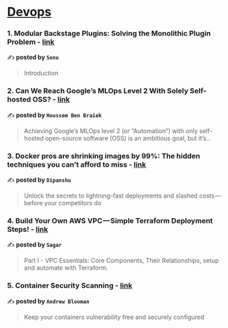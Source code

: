 
<h1><a href=https://medium.com/tag/devops/recommended target="_blank" rel="noopener noreferrer">Devops</a></h1>
<h3>1. Modular Backstage Plugins: Solving the Monolithic Plugin Problem - <a href="https://medium.com/@sonu.sonu75/modular-backstage-plugins-solving-the-monolithic-plugin-problem-b1e52211cbc3" target="_blank" rel="noopener noreferrer">link</a></h3>

✍️ **posted by `Sonu`**

<blockquote>Introduction</blockquote>

<h3>2. Can We Reach Google’s MLOps Level 2 With Solely Self-hosted OSS? - <a href="https://medium.com/towards-artificial-intelligence/can-we-reach-googles-mlops-level-2-with-solely-self-hosted-oss-e61562c8883e" target="_blank" rel="noopener noreferrer">link</a></h3>

✍️ **posted by `Houssem Ben Braiek`**

<blockquote>Achieving Google’s MLOps level 2 (or “Automation”) with only self-hosted open-source software (OSS) is an ambitious goal, but it’s…</blockquote>

<h3>3. Docker pros are shrinking images by 99%: The hidden techniques you can’t afford to miss - <a href="https://medium.com/aws-in-plain-english/docker-pros-are-shrinking-images-by-99-the-hidden-techniques-you-cant-afford-to-miss-a70ee26b4cbf" target="_blank" rel="noopener noreferrer">link</a></h3>

✍️ **posted by `Dipanshu ‎`**

<blockquote>Unlock the secrets to lightning-fast deployments and slashed costs — before your competitors do</blockquote>

<h3>4. Build Your Own AWS VPC — Simple Terraform Deployment Steps! - <a href="https://medium.com/@sagarkpanda/build-your-own-aws-vpc-simple-terraform-deployment-steps-795903ce15dc" target="_blank" rel="noopener noreferrer">link</a></h3>

✍️ **posted by `Sagar`**

<blockquote>Part I - VPC Essentials: Core Components, Their Relationships,  setup and automate with Terraform.</blockquote>

<h3>5. Container Security Scanning - <a href="https://medium.com/itnext/container-security-scanning-f16b438db58d" target="_blank" rel="noopener noreferrer">link</a></h3>

✍️ **posted by `Andrew Blooman`**

<blockquote>Keep your containers vulnerability free and securely configured</blockquote>

